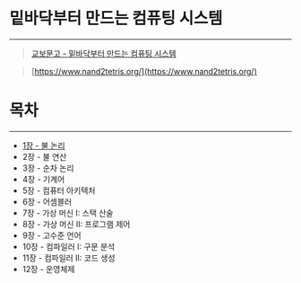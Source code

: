# 밑바닥부터 만드는 컴퓨팅 시스템

---

> [교보문고 - 밑바닥부터 만드는 컴퓨팅 시스템](http://www.kyobobook.co.kr/product/detailViewKor.laf?ejkGb=KOR&mallGb=KOR&barcode=9788966262427)

> [https://www.nand2tetris.org/](https://www.nand2tetris.org/)

# 목차

---

- [1장 - 불 논리](projects/01/01.md)
- 2장 - 불 연산
- 3장 - 순차 논리
- 4장 - 기계어
- 5장 - 컴퓨터 아키텍처
- 6장 - 어셈블러
- 7장 - 가상 머신 I: 스택 산술
- 8장 - 가상 머신 II: 프로그램 제어
- 9장 - 고수준 언어
- 10장 - 컴파일러 I: 구문 분석
- 11장 - 컴파일러 II: 코드 생성
- 12장 - 운영체제